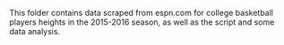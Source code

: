 This folder contains data scraped from espn.com for college basketball players heights in the 2015-2016 season, as well as the script and some data analysis.
